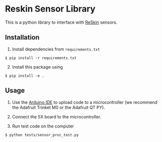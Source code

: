 # Reskin Sensor Library
This is a python library to interface with [ReSkin](https://openreview.net/forum?id=87_OJU4sw3V) sensors.

## Installation

1. Install dependencies from `requirements.txt`
```
$ pip install -r requirements.txt
```

2. Install this package using
```
$ pip install -e .
```
## Usage

1. Use the [Arduino IDE](https://www.arduino.cc/en/software) to upload code to a microcontroller (we recommend the Adafruit Trinket M0 or the Adafruit QT PY).

2. Connect the 5X board to the microcontroller. 

3. Run test code on the computer
```
$ python tests/sensor_proc_test.py
```